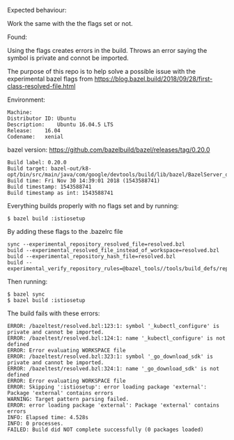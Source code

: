 
Expected behaviour:

Work the same with the the flags set or not.

Found:

Using the flags creates errors in the build. Throws an error saying the symbol is private and connot be imported.


The purpose of this repo is to help solve a possible issue with the experimental bazel flags from https://blog.bazel.build/2018/09/28/first-class-resolved-file.html


Environment:
```
Machine:
Distributor ID:	Ubuntu
Description:	Ubuntu 16.04.5 LTS
Release:	16.04
Codename:	xenial
```
bazel version:
https://github.com/bazelbuild/bazel/releases/tag/0.20.0
```
Build label: 0.20.0
Build target: bazel-out/k8-opt/bin/src/main/java/com/google/devtools/build/lib/bazel/BazelServer_deploy.jar
Build time: Fri Nov 30 14:39:01 2018 (1543588741)
Build timestamp: 1543588741
Build timestamp as int: 1543588741
```

Everything builds properly with no flags set and by running:
```
$ bazel build :istiosetup
```


By adding these flags to the .bazelrc file
```
sync --experimental_repository_resolved_file=resolved.bzl
build --experimental_resolved_file_instead_of_workspace=resolved.bzl
build --experimental_repository_hash_file=resolved.bzl
build --experimental_verify_repository_rules=@bazel_tools//tools/build_defs/repo:git.bzl%git_repository
```
Then running:
```
$ bazel sync
$ bazel build :istiosetup
```

The build fails with these errors:
```
ERROR: /bazeltest/resolved.bzl:123:1: symbol '_kubectl_configure' is private and cannot be imported.
ERROR: /bazeltest/resolved.bzl:124:1: name '_kubectl_configure' is not defined
ERROR: Error evaluating WORKSPACE file
ERROR: /bazeltest/resolved.bzl:323:1: symbol '_go_download_sdk' is private and cannot be imported.
ERROR: /bazeltest/resolved.bzl:324:1: name '_go_download_sdk' is not defined
ERROR: Error evaluating WORKSPACE file
ERROR: Skipping ':istiosetup': error loading package 'external': Package 'external' contains errors
WARNING: Target pattern parsing failed.
ERROR: error loading package 'external': Package 'external' contains errors
INFO: Elapsed time: 4.528s
INFO: 0 processes.
FAILED: Build did NOT complete successfully (0 packages loaded)
```
